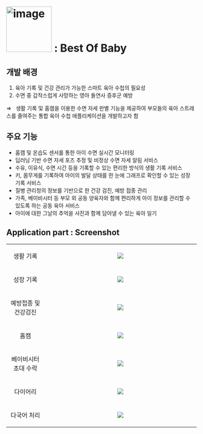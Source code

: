 # <img width="120" alt="image" src="https://github.com/LSTM2023/.github/assets/87134427/6dd0f374-364f-4077-9bdc-1a5105884bbe"> : Best Of Baby


## 개발 배경

1. 육아 기록 및 건강 관리가 가능한 스마트 육아 수첩의 필요성
2. 수면 중 갑작스럽게 사망하는 영아 돌연사 증후군 예방

&Rightarrow; &nbsp; 생활 기록 및 홈캠을 이용한 수면 자세 판별 기능을 제공하여 부모들의 육아 스트레스를 줄여주는 통합 육아 수첩 애플리케이션을 개발하고자 함

## 주요 기능

- 홈캠 및 온습도 센서를 통한 아이 수면 실시간 모니터링
- 딥러닝 기반 수면 자세 포즈 추정 및 비정상 수면 자세 알림 서비스
- 수유, 이유식, 수면 시간 등을 기록할 수 있는 편리한 방식의 생활 기록 서비스
- 키, 몸무게를 기록하여 아이의 발달 상태를 한 눈에 그래프로 확인할 수 있는 성장 기록 서비스
- 질병 관리청의 정보를 기반으로 한 건강 검진, 예방 접종 관리
- 가족, 베이비시터 등 부모 외 공동 양육자와 함께 편리하게 아이 정보를 관리할 수 있도록 하는 공동 육아 서비스
- 아이에 대한 그날의 추억을 사진과 함께 담아낼 수 있는 육아 일기
  
## Application part : Screenshot

<table width="100%">
  <tbody>
    <tr>
      <td width='20%' align=center>
        <p>생활 기록</p>
      </td>
      <td align=center>
        <img src="https://github.com/LSTM2023/BoB-AppPart/assets/87134427/802e4854-c0b9-4d51-86bf-80a5113b326c">
      </td>
    </tr>
    <tr>
      <td width='20%' align=center>
        <p>성장 기록</p>
      </td>
      <td align=center>
        <img src="https://github.com/LSTM2023/BoB-AppPart/assets/87134427/49bc6ce7-5f65-4641-9807-703412f5386f">
      </td>
    </tr>
    <tr>
      <td width='20%' align=center>
        <p>예방접종 및 건강검진</p>
      </td>      
      <td align=center>
        <img src="https://github.com/LSTM2023/BoB-AppPart/assets/87134427/bff1b418-acb8-4648-a7c5-60d6b4118421">
      </td>
    </tr>
    <tr>
      <td width='20%' align=center>
        <p>홈캠</p>
      </td>
      <td align=center>
        <img src="https://github.com/LSTM2023/BoB-AppPart/assets/87134427/a7e35d43-3940-436a-a114-19d3a58285ca">
      </td>
    </tr>     
    <tr>
      <td width='20%' align=center>
        <p>베이비시터 초대 수락</p>
      </td>
      <td align=center>
        <img src="https://github.com/LSTM2023/BoB-AppPart/assets/87134427/cb2b474e-98fd-457f-860e-b9671b3e90e6">
      </td>
    </tr>
    <tr>
      <td width='20%' align=center>
        <p>다이어리</p>
      </td>
      <td align=center>
        <img src="https://github.com/LSTM2023/BoB-AppPart/assets/87134427/cbb9728e-3cf0-4d88-b622-1724f110ef13">
      </td>
    </tr> 
    <tr>
      <td width='20%' align=center>
        <p>다국어 처리</p>
      </td>
      <td align=center>
        <img src="https://github.com/LSTM2023/BoB-AppPart/assets/87134427/22958788-422c-46a5-9a13-4ec39599cb3e">
      </td>
    </tr> 
  </tbody>
</table>

